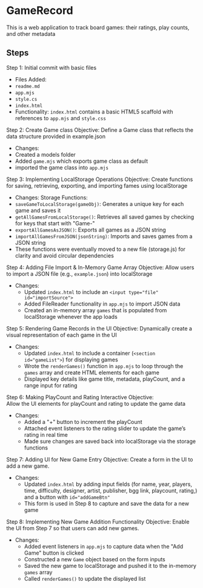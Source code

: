 # GameRecord

This is a web application to track board games: their ratings, play counts, and other metadata

## Steps 
Step 1: Initial commit with basic files
- Files Added:
 - `readme.md`
 - `app.mjs`
 - `style.cs`
 - `index.html`
- Functionality:
`index.html` contains a basic HTML5 scaffold with references to `app.mjs` and `style.css`

Step 2: Create Game class
Objective: Define a Game class that reflects the data structure provided in example.json

- Changes:
 - Created a models folder
 - Added `game.mjs` which exports game class as default
 - imported the game class into `app.mjs`

Step 3: Implementing LocalStorage Operations
Objective: Create functions for saving, retrieving, exporting, and importing fames using localStorage

- Changes:
 Storage Functions:
 - `saveGameToLocalStorage(gameObj)`: Generates a unique key for each game and saves it
 - `getAllGamesFromLocalStorage()`: Retrieves all saved games by checking for keys that start with "Game-"
 - `exportAllGamesAsJSON()`: Exports all games as a JSON string
 - `importAllGamesFromJSON(jsonString)`: Imports and saves games from a JSON string
- These functions were eventually moved to a new file (storage.js) for clarity and avoid circular dependencies 

Step 4: Adding File Import & In-Memory Game Array
Objective: 
  Allow users to import a JSON file (e.g., `example.json`) into localStorage
- Changes: 
  - Updated `index.html` to include an `<input type="file" id="importSource">`
  - Added FileReader functionality in `app.mjs` to import JSON data
  - Created an in-memory array `games` that is populated from localStorage whenever the app loads

Step 5: Rendering Game Records in the UI
Objective: 
  Dynamically create a visual representation of each game in the UI
- Changes:  
  - Updated `index.html` to include a container (`<section id="gameList">`) for displaying games
  - Wrote the `renderGames()` function in `app.mjs` to loop through the `games` array and create HTML elements for each game
  - Displayed key details like game title, metadata, playCount, and a range input for rating

Step 6: Making PlayCount and Rating Interactive
Objective:  
  Allow the UI elements for playCount and rating to update the game data
- Changes:  
  - Added a "+" button to increment the playCount
  - Attached event listeners to the rating slider to update the game’s rating in real time
  - Made sure changes are saved back into localStorage via the storage functions

Step 7: Adding UI for New Game Entry
Objective: 
  Create a form in the UI to add a new game.
- Changes:  
  - Updated `index.html` by adding input fields (for name, year, players, time, difficulty, designer, artist, publisher, bgg link, playcount, rating,) and a button with `id="addGameBtn"`
  - This form is used in Step 8 to capture and save the data for a new game

Step 8: Implementing New Game Addition Functionality
Objective: 
  Enable the UI from Step 7 so that users can add new games.
- Changes: 
  - Added event listeners in `app.mjs` to capture data when the "Add Game" button is clicked
  - Constructed a new `Game` object based on the form inputs
  - Saved the new game to localStorage and pushed it to the in-memory `games` array
  - Called `renderGames()` to update the displayed list

